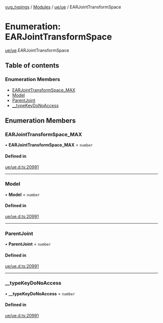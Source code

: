 [yug_typings](../README.md) / [Modules](../modules.md) / [ue/ue](../modules/ue_ue.md) / EARJointTransformSpace

# Enumeration: EARJointTransformSpace

[ue/ue](../modules/ue_ue.md).EARJointTransformSpace

## Table of contents

### Enumeration Members

- [EARJointTransformSpace\_MAX](ue_ue.EARJointTransformSpace.md#earjointtransformspace_max)
- [Model](ue_ue.EARJointTransformSpace.md#model)
- [ParentJoint](ue_ue.EARJointTransformSpace.md#parentjoint)
- [\_\_typeKeyDoNoAccess](ue_ue.EARJointTransformSpace.md#__typekeydonoaccess)

## Enumeration Members

### EARJointTransformSpace\_MAX

• **EARJointTransformSpace\_MAX** = `number`

#### Defined in

[ue/ue.d.ts:20991](https://github.com/YugMetaverse/yug_typings/blob/b7d9b19/ue/ue.d.ts#L20991)

___

### Model

• **Model** = `number`

#### Defined in

[ue/ue.d.ts:20991](https://github.com/YugMetaverse/yug_typings/blob/b7d9b19/ue/ue.d.ts#L20991)

___

### ParentJoint

• **ParentJoint** = `number`

#### Defined in

[ue/ue.d.ts:20991](https://github.com/YugMetaverse/yug_typings/blob/b7d9b19/ue/ue.d.ts#L20991)

___

### \_\_typeKeyDoNoAccess

• **\_\_typeKeyDoNoAccess** = `number`

#### Defined in

[ue/ue.d.ts:20991](https://github.com/YugMetaverse/yug_typings/blob/b7d9b19/ue/ue.d.ts#L20991)
